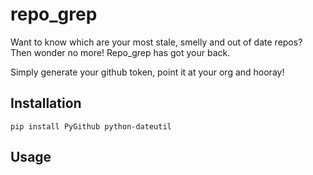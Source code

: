 # repo_grep

Want to know which are your most stale, smelly and out of date repos? Then wonder no more! Repo_grep has got your back.

Simply generate your github token, point it at your org and hooray!

## Installation

`pip install PyGithub python-dateutil`

## Usage
